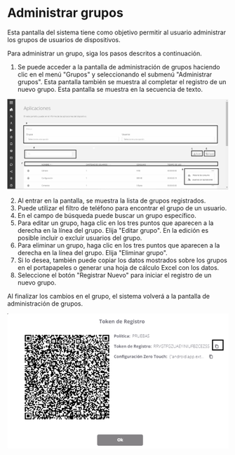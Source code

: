 # Administrar grupos

Esta pantalla del sistema tiene como objetivo permitir al usuario administrar los grupos de usuarios de dispositivos.

Para administrar un grupo, siga los pasos descritos a continuación.

1. Se puede acceder a la pantalla de administración de grupos haciendo clic en el menú "Grupos" y seleccionando el submenú "Administrar grupos". Esta pantalla también se muestra al completar el registro de un nuevo grupo. Esta pantalla se muestra en la secuencia de texto.

![](<../.gitbook/assets/2 (12).png>)

2. Al entrar en la pantalla, se muestra la lista de grupos registrados.
3. Puede utilizar el filtro de teléfono para encontrar el grupo de un usuario.
4. En el campo de búsqueda puede buscar un grupo específico.
5. Para editar un grupo, haga clic en los tres puntos que aparecen a la derecha en la línea del grupo. Elija "Editar grupo". En la edición es posible incluir o excluir usuarios del grupo.
6. Para eliminar un grupo, haga clic en los tres puntos que aparecen a la derecha en la línea del grupo. Elija "Eliminar grupo".
7. Si lo desea, también puede copiar los datos mostrados sobre los grupos en el portapapeles o generar una hoja de cálculo Excel con los datos.
8. Seleccione el botón "Registrar Nuevo" para iniciar el registro de un nuevo grupo.

Al finalizar los cambios en el grupo, el sistema volverá a la pantalla de administración de grupos.

![](<../.gitbook/assets/3 (10).png>)

